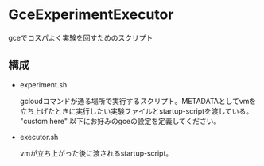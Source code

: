 # GceExperimentExecutor
 gceでコスパよく実験を回すためのスクリプト

## 構成

- experiment.sh

  gcloudコマンドが通る場所で実行するスクリプト。METADATAとしてvmを立ち上げたときに実行したい実験ファイルとstartup-scriptを渡している。
  "custom here" 以下にお好みのgceの設定を定義してください。

- executor.sh
  
  vmが立ち上がった後に渡されるstartup-script。